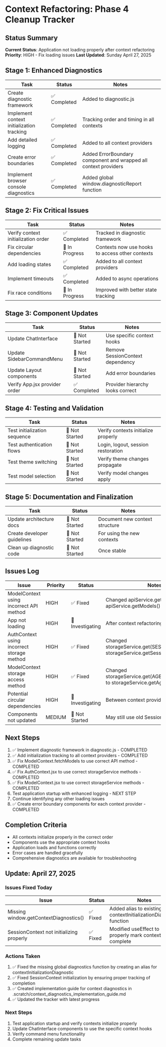 # Context Refactoring: Phase 4 Cleanup Tracker

## Status Summary

**Current Status**: Application not loading properly after context refactoring
**Priority**: HIGH - Fix loading issues
**Last Updated**: Sunday April 27, 2025

## Stage 1: Enhanced Diagnostics

| Task | Status | Notes |
|------|--------|-------|
| Create diagnostic framework | ✅ Completed | Added to diagnostic.js |
| Implement context initialization tracking | ✅ Completed | Tracking order and timing in all contexts |
| Add detailed logging | ✅ Completed | Added to all context providers |
| Create error boundaries | ✅ Completed | Added ErrorBoundary component and wrapped all context providers |
| Implement browser console diagnostics | ✅ Completed | Added global window.diagnosticReport function |

## Stage 2: Fix Critical Issues

| Task | Status | Notes |
|------|--------|-------|
| Verify context initialization order | ✅ Completed | Tracked in diagnostic framework |
| Fix circular dependencies | 🔄 In Progress | Contexts now use hooks to access other contexts |
| Add loading states | ✅ Completed | Added to all context providers |
| Implement timeouts | ✅ Completed | Added to async operations |
| Fix race conditions | 🔄 In Progress | Improved with better state tracking |

## Stage 3: Component Updates

| Task | Status | Notes |
|------|--------|-------|
| Update ChatInterface | 🔄 Not Started | Use specific context hooks |
| Update SidebarCommandMenu | 🔄 Not Started | Remove SessionContext dependency |
| Update Layout components | 🔄 Not Started | Add error boundaries |
| Verify App.jsx provider order | ✅ Completed | Provider hierarchy looks correct |

## Stage 4: Testing and Validation

| Task | Status | Notes |
|------|--------|-------|
| Test initialization sequence | 🔄 Not Started | Verify contexts initialize properly |
| Test authentication flows | 🔄 Not Started | Login, logout, session restoration |
| Test theme switching | 🔄 Not Started | Verify theme changes propagate |
| Test model selection | 🔄 Not Started | Verify model changes apply |

## Stage 5: Documentation and Finalization

| Task | Status | Notes |
|------|--------|-------|
| Update architecture docs | 🔄 Not Started | Document new context structure |
| Create developer guidelines | 🔄 Not Started | For using the new contexts |
| Clean up diagnostic code | 🔄 Not Started | Once stable |

## Issues Log

| Issue | Priority | Status | Notes |
|-------|----------|--------|-------|
| ModelContext using incorrect API method | HIGH | ✅ Fixed | Changed apiService.get('/models') to apiService.getModels() |
| App not loading | HIGH | 🔄 Investigating | After context refactoring |
| AuthContext using incorrect storage method | HIGH | ✅ Fixed | Changed storageService.get(SESSION_ID_KEY) to storageService.getSessionId() |
| ModelContext storage access method | HIGH | ✅ Fixed | Changed storageService.get(AGENT_CONFIG_KEY) to storageService.getAgentConfig() |
| Potential circular dependencies | HIGH | 🔄 Investigating | Between context providers |
| Components not updated | MEDIUM | 🔄 Not Started | May still use old SessionContext |

## Next Steps

1. ✅ Implement diagnostic framework in diagnostic.js - COMPLETED
2. ✅ Add initialization tracking to all context providers - COMPLETED
3. ✅ Fix ModelContext.fetchModels to use correct API method - COMPLETED
4. ✅ Fix AuthContext.jsx to use correct storageService methods - COMPLETED
5. ✅ Fix ModelContext.jsx to use correct storageService methods - COMPLETED
6. Test application startup with enhanced logging - NEXT STEP
7. Continue identifying any other loading issues
8. ✅ Create error boundary components for each context provider - COMPLETED

## Completion Criteria

- All contexts initialize properly in the correct order
- Components use the appropriate context hooks
- Application loads and functions correctly
- Error cases are handled gracefully
- Comprehensive diagnostics are available for troubleshooting
## Update: April 27, 2025

### Issues Fixed Today

| Issue | Status | Notes |
|-------|--------|-------|
| Missing window.getContextDiagnostics() | ✅ Fixed | Added alias to existing contextInitializationDiagnostic function |
| SessionContext not initializing properly | ✅ Fixed | Modified useEffect to properly mark context as complete |

### Actions Taken

1. ✅ Fixed the missing global diagnostics function by creating an alias for contextInitializationDiagnostic
2. ✅ Fixed SessionContext initialization by ensuring proper tracking of completion
3. ✅ Created implementation guide for context diagnostics in .scratch/context_diagnostics_implementation_guide.md
4. ✅ Updated the tracker with latest progress

### Next Steps

1. Test application startup and verify contexts initialize properly
2. Update ChatInterface components to use the specific context hooks
3. Verify command menu functionality
4. Complete remaining update tasks